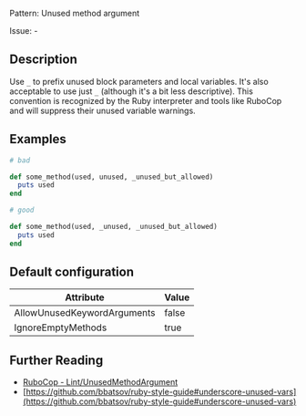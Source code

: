 Pattern: Unused method argument

Issue: -

## Description

Use `_` to prefix unused block parameters and local variables. It's also acceptable to use just `_` (although it's a bit less descriptive). This convention is recognized by the Ruby interpreter and tools like RuboCop and will suppress their unused variable warnings.

## Examples

```ruby
# bad

def some_method(used, unused, _unused_but_allowed)
  puts used
end
```
```ruby
# good

def some_method(used, _unused, _unused_but_allowed)
  puts used
end
```

## Default configuration

Attribute | Value
--- | ---
AllowUnusedKeywordArguments | false
IgnoreEmptyMethods | true

## Further Reading

* [RuboCop - Lint/UnusedMethodArgument](https://rubocop.readthedocs.io/en/latest/cops_lint/#lintunusedmethodargument)
* [https://github.com/bbatsov/ruby-style-guide#underscore-unused-vars](https://github.com/bbatsov/ruby-style-guide#underscore-unused-vars)
